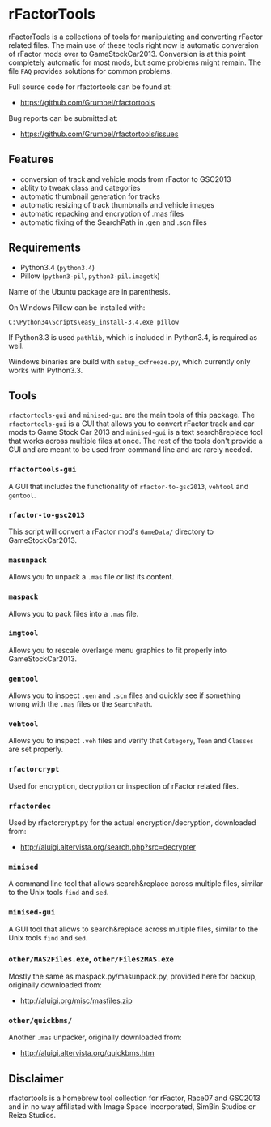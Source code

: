 rFactorTools
============

rFactorTools is a collections of tools for manipulating and converting
rFactor related files. The main use of these tools right now is
automatic conversion of rFactor mods over to GameStockCar2013.
Conversion is at this point completely automatic for most mods, but
some problems might remain. The file `FAQ` provides solutions for
common problems.

Full source code for rfactortools can be found at:

* https://github.com/Grumbel/rfactortools

Bug reports can be submitted at:

* https://github.com/Grumbel/rfactortools/issues


Features
--------

* conversion of track and vehicle mods from rFactor to GSC2013
* ablity to tweak class and categories
* automatic thumbnail generation for tracks
* automatic resizing of track thumbnails and vehicle images
* automatic repacking and encryption of .mas files
* automatic fixing of the SearchPath in .gen and .scn files


Requirements
------------

* Python3.4 (`python3.4`)
* Pillow (`python3-pil`, `python3-pil.imagetk`)

Name of the Ubuntu package are in parenthesis.

On Windows Pillow can be installed with:

    C:\Python34\Scripts\easy_install-3.4.exe pillow

If Python3.3 is used `pathlib`, which is included in Python3.4, is required as well.

Windows binaries are build with `setup_cxfreeze.py`, which currently
only works with Python3.3.


Tools
-----

`rfactortools-gui` and `minised-gui` are the main tools of this
package. The `rfactortools-gui` is a GUI that allows you to convert rFactor
track and car mods to Game Stock Car 2013 and `minised-gui` is a text
search&replace tool that works across multiple files at once. The rest
of the tools don't provide a GUI and are meant to be used from command
line and are rarely needed.

### `rfactortools-gui`

A GUI that includes the functionality of `rfactor-to-gsc2013`, `vehtool` and `gentool`.

### `rfactor-to-gsc2013`

This script will convert a rFactor mod's `GameData/` directory to GameStockCar2013.

### `masunpack`

Allows you to unpack a `.mas` file or list its content.

### `maspack`

Allows you to pack files into a `.mas` file.

### `imgtool`

Allows you to rescale overlarge menu graphics to fit properly into GameStockCar2013.

### `gentool`

Allows you to inspect `.gen` and `.scn` files and quickly see if
something wrong with the `.mas` files or the `SearchPath`.

### `vehtool`

Allows you to inspect `.veh` files and verify that `Category`, `Team`
and `Classes` are set properly.

### `rfactorcrypt`

Used for encryption, decryption or inspection of rFactor related files.

### `rfactordec`

Used by rfactorcrypt.py for the actual encryption/decryption, downloaded from:

* http://aluigi.altervista.org/search.php?src=decrypter

### `minised`

A command line tool that allows search&replace across multiple files,
similar to the Unix tools `find` and `sed`.

### `minised-gui`

A GUI tool that allows to search&replace across multiple files,
similar to the Unix tools `find` and `sed`.

### `other/MAS2Files.exe`, `other/Files2MAS.exe`

Mostly the same as maspack.py/masunpack.py, provided here for backup, originally downloaded from:

* http://aluigi.org/misc/masfiles.zip

### `other/quickbms/`

Another `.mas` unpacker, originally downloaded from:

* http://aluigi.altervista.org/quickbms.htm


Disclaimer
----------

rfactortools is a homebrew tool collection for rFactor, Race07 and
GSC2013 and in no way affiliated with Image Space Incorporated, SimBin
Studios or Reiza Studios.
